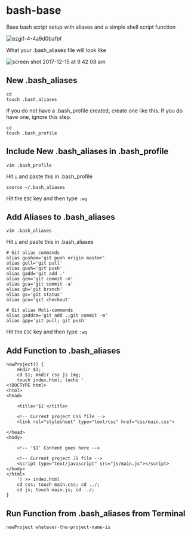 # bash-base
Base bash script setup with aliases and a simple shell script function

![ezgif-4-4a9d0bafbf](https://user-images.githubusercontent.com/8548846/34048441-b35146ae-e181-11e7-9d2c-17fca70f33c3.gif)

What your .bash_aliases file will look like

![screen shot 2017-12-15 at 9 42 08 am](https://user-images.githubusercontent.com/8548846/34046809-4984d5d8-e17c-11e7-9300-cc64092c80cf.png)

## New .bash_aliases
```shell
cd
touch .bash_aliases
```
If you do not have a .bash_profile created, create one like this. If you do have one, ignore this step.
```shell
cd
touch .bash_profile
```

## Include New .bash_aliases in .bash_profile
```shell
vim .bash_profile
```
Hit `i` and paste this in .bash_profile
```shell
source ~/.bash_aliases
```
Hit the `ESC` key and then type `:wq`

## Add Aliases to .bash_aliases
```shell
vim .bash_aliases
```
Hit `i` and paste this in .bash_aliases
```shell
# Git alias commands
alias gushom='git push origin master'
alias gull='git pull'
alias gush='git push'
alias gadd='git add .'
alias gcm='git commit -m'
alias gca='git commit -a'
alias gb='git branch'
alias gs='git status'
alias gco='git checkout'

# Git alias Muli-commands
alias gaddcm='git add .;git commit -m'
alias gpp='git pull; git push'
```
Hit the `ESC` key and then type `:wq`

## Add Function to .bash_aliases
```shell
newProject() {
	mkdir $1;
	cd $1; mkdir css js img;
	touch index.html; (echo '
<!DOCTYPE html>
<html>
<head>

	<title>'$1'</title>

	<!-- Current project CSS file -->
	<link rel="stylesheet" type="text/css" href="css/main.css">

</head>
<body>

	<!-- '$1' Content goes here -->
	
	<!-- Current project JS file -->
	<script type="text/javascript" src="js/main.js"></script>
</body>
</html>
	') >> index.html
	cd css; touch main.css; cd ../;
	cd js; touch main.js; cd ../;
}
```

## Run Function from .bash_aliases from Terminal
```shell
newProject whatever-the-project-name-is
```

